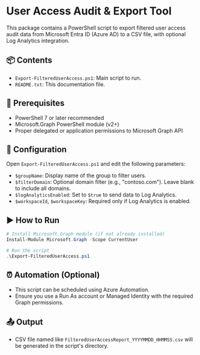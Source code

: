 
# User Access Audit & Export Tool

This package contains a PowerShell script to export filtered user access audit data from Microsoft Entra ID (Azure AD) to a CSV file, with optional Log Analytics integration.

## 📦 Contents

- `Export-FilteredUserAccess.ps1`: Main script to run.
- `README.txt`: This documentation file.

## 🧰 Prerequisites

- PowerShell 7 or later recommended
- Microsoft.Graph PowerShell module (v2+)
- Proper delegated or application permissions to Microsoft Graph API

## 🔧 Configuration

Open `Export-FilteredUserAccess.ps1` and edit the following parameters:

- `$groupName`: Display name of the group to filter users.
- `$filterDomain`: Optional domain filter (e.g., "contoso.com"). Leave blank to include all domains.
- `$logAnalyticsEnabled`: Set to `$true` to send data to Log Analytics.
- `$workspaceId`, `$workspaceKey`: Required only if Log Analytics is enabled.

## ▶ How to Run

```powershell
# Install Microsoft.Graph module (if not already installed)
Install-Module Microsoft.Graph -Scope CurrentUser

# Run the script
.\Export-FilteredUserAccess.ps1
```

## ⏰ Automation (Optional)

- This script can be scheduled using Azure Automation.
- Ensure you use a Run As account or Managed Identity with the required Graph permissions.

## 📤 Output

- CSV file named like `FilteredUserAccessReport_YYYYMMDD_HHMMSS.csv` will be generated in the script's directory.
